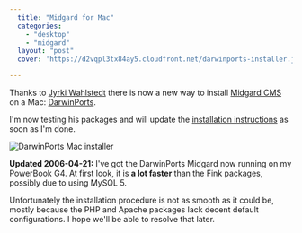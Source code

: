 ```yaml
---
  title: "Midgard for Mac"
  categories: 
    - "desktop"
    - "midgard"
  layout: "post"
  cover: 'https://d2vqpl3tx84ay5.cloudfront.net/darwinports-installer.jpg'

---
```

Thanks to [Jyrki Wahlstedt][1] there is now a new way to install [Midgard CMS][2] on a Mac: [DarwinPorts][3].

I'm now testing his packages and will update the [installation instructions][4] as soon as I'm done.

![DarwinPorts Mac installer](https://d2vqpl3tx84ay5.cloudfront.net/darwinports-installer.jpg)

__Updated 2006-04-21:__ I've got the DarwinPorts Midgard now running on my PowerBook G4.  At first look, it is __a lot faster__ than the Fink packages, possibly due to using MySQL 5.

Unfortunately the installation procedure is not as smooth as it could be, mostly because the PHP and Apache packages lack decent default configurations. I hope we'll be able to resolve that later.

[1]: http://www.midgard-project.org/community/whoswho/jwa.html
[2]: http://www.midgard-project.org/
[3]: http://www.darwinports.org/
[4]: http://www.midgard-project.org/documentation/installation-distros-mac-os-x/
